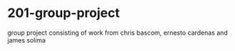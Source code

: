 # 201-group-project
group project consisting of work from chris bascom, ernesto cardenas and james solima
